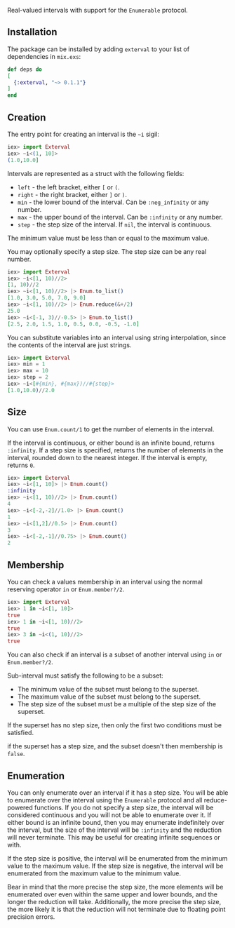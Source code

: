  Real-valued intervals with support for the `Enumerable` protocol.

  ## Installation

  The package can be installed
  by adding `exterval` to your list of dependencies in `mix.exs`:

  ```elixir
  def deps do
  [
    {:exterval, "~> 0.1.1"}
  ]
  end
  ```

  ## Creation

  The entry point for creating an interval is the `~i` sigil:

  ```elixir
  iex> import Exterval
  iex> ~i<(1, 10]>
  (1.0,10.0]
  ```

  Intervals are represented as a struct with the following fields:

  * `left` - the left bracket, either `[` or `(`.
  * `right` - the right bracket, either `]` or `)`.
  * `min` - the lower bound of the interval. Can be `:neg_infinity` or any number.
  * `max` - the upper bound of the interval. Can be `:infinity` or any number.
  * `step` - the step size of the interval. If `nil`, the interval is continuous.

  The minimum value must be less than or equal to the maximum value.

  You may optionally specify a step size. The step size can be any real number.

  ```elixir
  iex> import Exterval
  iex> ~i<[1, 10)//2>
  [1, 10)//2
  iex> ~i<[1, 10)//2> |> Enum.to_list()
  [1.0, 3.0, 5.0, 7.0, 9.0]
  iex> ~i<[1, 10)//2> |> Enum.reduce(&+/2)
  25.0
  iex> ~i<[-1, 3)//-0.5> |> Enum.to_list()
  [2.5, 2.0, 1.5, 1.0, 0.5, 0.0, -0.5, -1.0]
  ```

  You can substitute variables into an interval using string interpolation, since the contents of the interval are just strings.

  ```elixir
  iex> import Exterval
  iex> min = 1
  iex> max = 10
  iex> step = 2
  iex> ~i<[#{min}, #{max})//#{step}>
  [1.0,10.0)//2.0
  ```

  ## Size

  You can use `Enum.count/1` to get the number of elements in the interval.

  If the interval is continuous, or either bound is an infinite bound, returns `:infinity`.
  If a step size is specified, returns the number of elements in the interval, rounded down to the nearest integer.
  If the interval is empty, returns `0`.

  ```elixir
  iex> import Exterval
  iex> ~i<[1, 10]> |> Enum.count()
  :infinity
  iex> ~i<[1, 10)//2> |> Enum.count()
  4
  iex> ~i<[-2,-2]//1.0> |> Enum.count()
  1
  iex> ~i<[1,2]//0.5> |> Enum.count()
  3
  iex> ~i<[-2,-1]//0.75> |> Enum.count()
  2
  ```

  ## Membership

  You can check a values membership in an interval using the normal reserving operator `in` or `Enum.member?/2`.

  ```elixir
  iex> import Exterval
  iex> 1 in ~i<[1, 10]>
  true
  iex> 1 in ~i<[1, 10)//2>
  true
  iex> 3 in ~i<(1, 10)//2>
  true
  ```

  You can also check if an interval is a subset of another interval using `in` or `Enum.member?/2`.

  Sub-interval must satisfy the following to be a subset:

  * The minimum value of the subset must belong to the superset.
  * The maximum value of the subset must belong to the superset.
  * The step size of the subset must be a multiple of the step size of the superset.

  If the superset has no step size, then only the first two conditions must be satisfied.

  if the superset has a step size, and the subset doesn't then membership is `false`.

  ## Enumeration

  You can only enumerate over an interval if it has a step size. You will be able to enumerate over the interval using the `Enumerable` protocol
  and all reduce-powered functions. If you do not specify a step size, the interval will be considered continuous and you will not be able to enumerate over it.
  If either bound is an infinite bound, then you may enumerate indefinitely over the interval, but the size of the interval will be `:infinity` and
  the reduction will never terminate. This may be useful for creating infinite sequences or with.

  If the step size is positive, the interval will be enumerated from the minimum value to the maximum value.
  If the step size is negative, the interval will be enumerated from the maximum value to the minimum value.


  Bear in mind that the more precise the step size, the more elements will be enumerated over even within the same
  upper and lower bounds, and the longer the reduction will take.  Additionally, the more precise the step size, the more
  likely it is that the reduction will not terminate due to floating point precision errors.